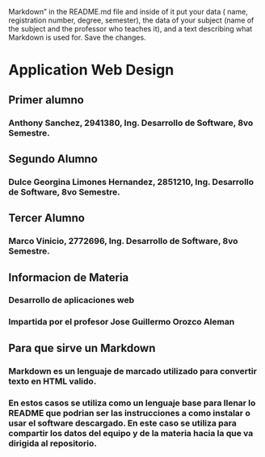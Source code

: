 Markdown” in the README.md file and inside of it put your data (
    name, 
    registration number, 
    degree, semester),
     the data of your subject (name of the subject and the professor who teaches it), 
     and a text describing what Markdown is used for. Save the changes.

# Application Web Design

## Primer alumno
### Anthony Sanchez, 2941380, Ing. Desarrollo de Software, 8vo Semestre. 

## Segundo Alumno
### Dulce Georgina Limones Hernandez, 2851210, Ing. Desarrollo de Software, 8vo Semestre.


## Tercer Alumno
### Marco Vinicio, 2772696, Ing. Desarrollo de Software, 8vo Semestre.

## Informacion de Materia
### Desarrollo de aplicaciones web
### Impartida por el profesor Jose Guillermo Orozco Aleman

## Para que sirve un Markdown
### Markdown es un lenguaje de marcado utilizado para convertir texto en HTML valido. 
### En estos casos se utiliza como un lenguaje base para llenar lo README que podrian ser las instrucciones a como instalar o usar el software descargado. En este caso se utiliza para compartir los datos del equipo y de la materia hacia la que va dirigida al repositorio. 